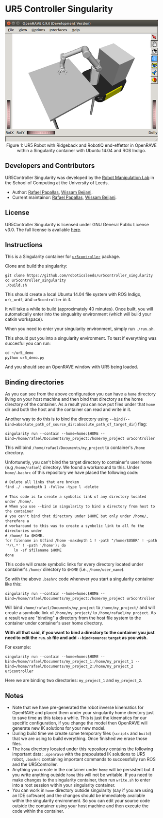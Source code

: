 # UR5 Controller Singularity

<p align="center">
    <img src="images/ur5_openrave.png" alt="UR5 with OpenRAVE within a singularity container"> <br/>
    Figure 1: UR5 Robot with Ridgeback and RobotiQ end-effettor in OpenRAVE within a Singularity container with Ubuntu 14.04 and ROS Indigo.
</p>

## Developers and Contributors
UR5Controller Singularity was developed by the [Robot Manipulation Lab](https://artificial-intelligence.leeds.ac.uk/robot-manipulation/) in the School of Computing at the University of Leeds.
- Author: [Rafael Papallas](http://rpapallas.com), [Wissam Bejjani](https://github.com/WissBe).
- Current maintainor: [Rafael Papallas](http://rpapallas.com), [Wissam Bejjani](https://github.com/WissBe).

## License
UR5Controller Singularity is licensed under GNU General Public License v3.0. 
The full license is available [here](https://github.com/roboticsleeds/ur5controller_singularity/blob/master/LICENSE). 

## Instructions

This is a Singularity container for [`ur5controller`](https://github.com/roboticsleeds/ur5controller)
package.

Clone and build the singularity:

```
git clone https://github.com/roboticsleeds/ur5controller_singularity
cd ur5controller_singularity
./build.sh
```

This should create a local Ubuntu 14.04 file system with ROS Indigo, `or\_urdf`,
and `ur5controller` in it. 

It will take a while to build (approximately 40 minutes). Once built, you will
automatically enter into the singualrity environment (which will build your catkin
workspace).

When you need to enter your singularity environment, simply run `./run.sh`.

This should put you into a singularity environment. To test if everything was
succesful you can run:
```
cd ~/ur5_demo
python ur5_demo.py
```

And you should see an OpenRAVE window with UR5 being loaded.

## Binding directories
As you can see from the above configuration you can have a `home` directory living
on your host machine and then bind that directory as the home directory of the
container. As a result you can now put files under that `home` dir and both the
host and the container can read and write in it.

Another way to do this is to bind the directory using `--bind` (`--bind=absolute_path_of_source_dir:absolute_path_of_target_dir`) flag:
```
singularity run --contain --home=home:$HOME --bind=/home/rafael/Documents/my_project:/home/my_project ur5controller
```

This will bind `/home/rafael/Documents/my_project` to container's `/home` directory.

Unfortunetly, you can't bind the target directory to container's user home (e.g `/home/rafael`) directory. 
We found a workaround to this. Under `home/.bashrc` of this repository we have placed
the following code:

```
# Delete all links that are broken
find ./ -maxdepth 1 -follow -type l -delete

# This code is to create a symbolic link of any directory located under /home/.
# When you use --bind in singularity to bind a directory from host to the container
# you can't bind that directory under $HOME but only under /home/, therefore a
# workaround to this was to create a symbolic link to all fo the directories under
# /home/ to $HOME.
for filename in $(find /home -maxdepth 1 ! -path "/home/$USER" ! -path '*/\.*' ! -path '/home'); do
    ln -sf $filename $HOME
done
```

This code will create symbolic links for every directory located under container's
`/home/` directory to `$HOME` (i.e., `/home/user_name`).

So with the above `.bashrc` code whenever you start a singularity container like this:
```
singularity run --contain --home=home:$HOME --bind=/home/rafael/Documents/my_project:/home/my_project ur5controller
```

Will bind `/home/rafael/Documents/my_project` to `/home/my_project/` and will create
a symbolic link of `/home/my_project/` to `/home/rafael/my_project`. As a result
we are "binding" a directory from the host file system to the container under
container's user home directory.

**With all that said, if you want to bind a directory to the container you just
need to edit the `run.sh` file and add `--bind=source:target` as you wish.**

For example:

```
singularity run --contain --home=home:$HOME --bind=/home/rafael/Documents/my_project_1:/home/my_project_1 --bind=/home/rafael/Documents/my_project_2:/home/my_project_2 ur5controller
```

Here we are binding two directories: `my_project_1` and `my_project_2`.


## Notes
- Note that we have pre-generated the robot inverse kinematics for OpenRAVE and
placed them under your singularity home directory just to save time as this 
takes a while. This is just the kinematics for our specific configuration, if you
change the model then OpenRAVE will generate new IK solutions for your new model.
- During build time we create some temporary files (`scripts` and `build`) that we
are using to build everything. Once finished we erase those files.
- The `home` directory located under this repository contains the following important
data: `.openrave` with the prepoulated IK solutions to UR5 robot, `.bashrc` containing
important commands to successfully run ROS and the UR5Controller.
- Anything you create in the container under `home` will be persistent but if you
write anything outside `home` this will not be writable. If you need to make changes
to the singularity container, then run `write.sh` to enter into a root session within
your singularity container.
- You can work in `home` directory outside singularity (say if you are using an 
IDE software) and the changes should be immediately available within the 
singularity environment. So you can edit your source code outside the container
using your host machine and then execute the code within the container.
